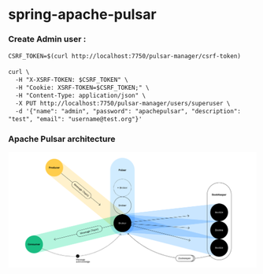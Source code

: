 # spring-apache-pulsar


### Create Admin user :

```
CSRF_TOKEN=$(curl http://localhost:7750/pulsar-manager/csrf-token)

curl \
  -H "X-XSRF-TOKEN: $CSRF_TOKEN" \
  -H "Cookie: XSRF-TOKEN=$CSRF_TOKEN;" \
  -H "Content-Type: application/json" \
  -X PUT http://localhost:7750/pulsar-manager/users/superuser \
  -d '{"name": "admin", "password": "apachepulsar", "description": "test", "email": "username@test.org"}'
```

### Apache Pulsar architecture 

![pulsar](pulsar.png)
